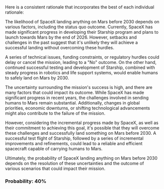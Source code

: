 Here is a consistent rationale that incorporates the best of each individual rationale:

The likelihood of SpaceX landing anything on Mars before 2030 depends on various factors, including the status quo outcome. Currently, SpaceX has made significant progress in developing their Starship program and plans to launch towards Mars by the end of 2026. However, setbacks and challenges in the past suggest that it's unlikely they will achieve a successful landing without overcoming these hurdles.

A series of technical issues, funding constraints, or regulatory hurdles could delay or cancel the mission, leading to a "No" outcome. On the other hand, continued successful testing and development of Starship, combined with steady progress in robotics and life support systems, would enable humans to safely land on Mars by 2030.

The uncertainty surrounding the mission's success is high, and there are many factors that could impact its outcome. While SpaceX has made significant progress in recent years, the challenges involved in sending humans to Mars remain substantial. Additionally, changes in global priorities, economic downturns, or shifting technological advancements might also contribute to the failure of the mission.

However, considering the incremental progress made by SpaceX, as well as their commitment to achieving this goal, it's possible that they will overcome these challenges and successfully land something on Mars before 2030. A successful test flight of Starship, followed by a series of incremental improvements and refinements, could lead to a reliable and efficient spacecraft capable of carrying humans to Mars.

Ultimately, the probability of SpaceX landing anything on Mars before 2030 depends on the resolution of these uncertainties and the outcome of various scenarios that could impact their mission.

### Probability: 40%